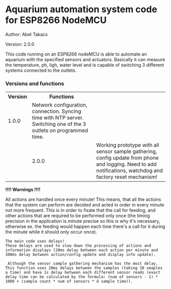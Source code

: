 <h1>Aquarium automation system code for ESP8266 NodeMCU</h1>
<p>Author: Abel Takacs</p>
<span>Version: 2.0.0</span>

This code running on an ESP8266 nodeMCU is able to automate an aquarium with the specified sensors and actuators. Basically it can measure the temperature, ph, ligh, water level and is capable of switching 3 different systems connected to the outlets.

<h3>Versions and functions</h3>
<table>
    <tr>
        <th>Version</th>
        <th>Functions</th>
    </tr>
    <tr>
    <td>1.0.0</td>
    <td>Network configuration, connection. Syncing time with NTP server. Switching one of the 3 outlets on programmed time.</td>
    </tr>
    <td>
        <td>2.0.0</td>
        <td>Working prototype with all sensor sample gathering, config update from phone and logging. Need to add notifications, watchdog and factory reset mechanism!</td>
    </tr>
</table>

<strong>!!!! Warnings !!!!</strong>
<p>
    All actions are handled once every minute! This means, that all the actions that the system can perform are decided and acted in order in every minute not more frequent. This is in order to fixate that the call for feeding, and other actions that are required to be performed only once (the timing precision in the application is minute precise so this is why it's necessary, otherwise ex. the feeding would happen each time there's a call for it during the minute while it should only occur once).

    The main code uses delays!
    These delays are used to slow down the processing of actions and information displays (20ms delay between each action per minute and 300ms delay between action/config update and display info update).
    
     Although the sensor sample gathering mechanism has the most delay. This function uses 20ms delays between the samples (taking 10 smaples a time) and have 1s delay between each different sensor reads (exact delay time can be calculated by the formula: (num of sensors - 1) * 1000 + (sample count * num of sensors * d sample time)).
</p>
